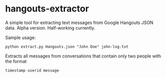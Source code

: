 hangouts-extractor
==================

A simple tool for extracting text messages from Google Hangouts JSON data. Alpha version. Half-working currently.

Sample usage: 

    python extract.py Hangouts.json "John Doe" john-log.txt

Extracts all messages from conversations that contain only two people with the format

    timestamp userid message
